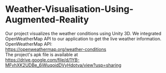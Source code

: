 # Weather-Visualisation-Using-Augmented-Reality</br>
Our project visualizes the weather conditions using Unity 3D. We integrated OpenWeatherMap API to our application to get the live weather information.<br>
OpenWeatherMap API:<br>
https://openweathermap.org/weather-conditions <br>
The project's apk file is available at <br>
https://drive.google.com/file/d/1YB-MFvhXK2UDBe_6iWuqoidDVyHdotva/view?usp=sharing
